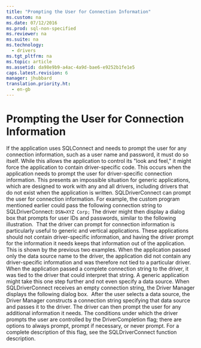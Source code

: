 ```yaml
---
title: "Prompting the User for Connection Information"
ms.custom: na
ms.date: 07/12/2016
ms.prod: sql-non-specified
ms.reviewer: na
ms.suite: na
ms.technology: 
  - drivers
ms.tgt_pltfrm: na
ms.topic: article
ms.assetid: da98e9b9-a4ac-4a9d-bae6-e9252b1fe1e5
caps.latest.revision: 6
manager: jhubbard
translation.priority.ht: 
  - en-gb
---
```

# Prompting the User for Connection Information
<?xml version="1.0" encoding="utf-8"?>
<developerReferenceWithoutSyntaxDocument xmlns="http://ddue.schemas.microsoft.com/authoring/2003/5" xmlns:xlink="http://www.w3.org/1999/xlink" xmlns:xsi="http://www.w3.org/2001/XMLSchema-instance" xsi:schemaLocation="http://ddue.schemas.microsoft.com/authoring/2003/5 http://dduestorage.blob.core.windows.net/ddueschema/developer.xsd">
  <introduction>
    <para>If the application uses <legacyBold>SQLConnect</legacyBold> and needs to prompt the user for any connection information, such as a user name and password, it must do so itself. While this allows the application to control its "look and feel," it might force the application to contain driver-specific code. This occurs when the application needs to prompt the user for driver-specific connection information. This presents an impossible situation for generic applications, which are designed to work with any and all drivers, including drivers that do not exist when the application is written.</para>
    <para>
      <legacyBold>SQLDriverConnect</legacyBold> can prompt the user for connection information. For example, the custom program mentioned earlier could pass the following connection string to <legacyBold>SQLDriverConnect</legacyBold>:</para>
    <code>DSN=XYZ Corp;</code>
    <para>The driver might then display a dialog box that prompts for user IDs and passwords, similar to the following illustration.</para>
    <mediaLink>
      <image xlink:href="9aaa6908-7840-4b7d-8037-e06060a60547" />
    </mediaLink>
    <para>That the driver can prompt for connection information is particularly useful to generic and vertical applications. These applications should not contain driver-specific information, and having the driver prompt for the information it needs keeps that information out of the application. This is shown by the previous two examples. When the application passed only the data source name to the driver, the application did not contain any driver-specific information and was therefore not tied to a particular driver. When the application passed a complete connection string to the driver, it was tied to the driver that could interpret that string.</para>
    <para>A generic application might take this one step further and not even specify a data source. When <legacyBold>SQLDriverConnect</legacyBold> receives an empty connection string, the Driver Manager displays the following dialog box.</para>
    <mediaLink>
      <image xlink:href="ce2f3908-5617-4dee-8f8a-226de019bae0" />
    </mediaLink>
    <para>After the user selects a data source, the Driver Manager constructs a connection string specifying that data source and passes it to the driver. The driver can then prompt the user for any additional information it needs.</para>
    <para>The conditions under which the driver prompts the user are controlled by the <legacyItalic>DriverCompletion</legacyItalic> flag; there are options to always prompt, prompt if necessary, or never prompt. For a complete description of this flag, see the <legacyLink xlink:href="e299be1d-5c74-4ede-b6a3-430eb189134f">SQLDriverConnect</legacyLink> function description.</para>
  </introduction>
  <relatedTopics />
</developerReferenceWithoutSyntaxDocument>